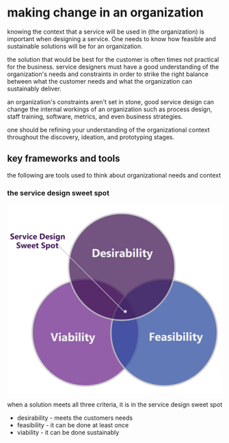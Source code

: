 # making change in an organization

knowing the context that a service will be used in (the organization) is important when designing a service. One needs to know how feasible and sustainable solutions will be for an organization.

the solution that would be best for the customer is often times not practical for the business. service designers must have a good understanding of the organization's needs and constraints in order to strike the right balance between what the customer needs and what the organization can sustainably deliver.

an organization's constraints aren't set in stone, good service design can change the internal workings of an organization such as process design, staff training, software, metrics, and even business strategies.

one should be refining your understanding of the organizational context throughout the discovery, ideation, and prototyping stages.

## key frameworks and tools

the following are tools used to think about organizational needs and context

### the service design sweet spot

![sweet spot](./media/service_design_3.png)

when a solution meets all three criteria, it is in the service design sweet spot
- desirability - meets the customers needs
- feasibility - it can be done at least once
- viability - it can be done sustainably 